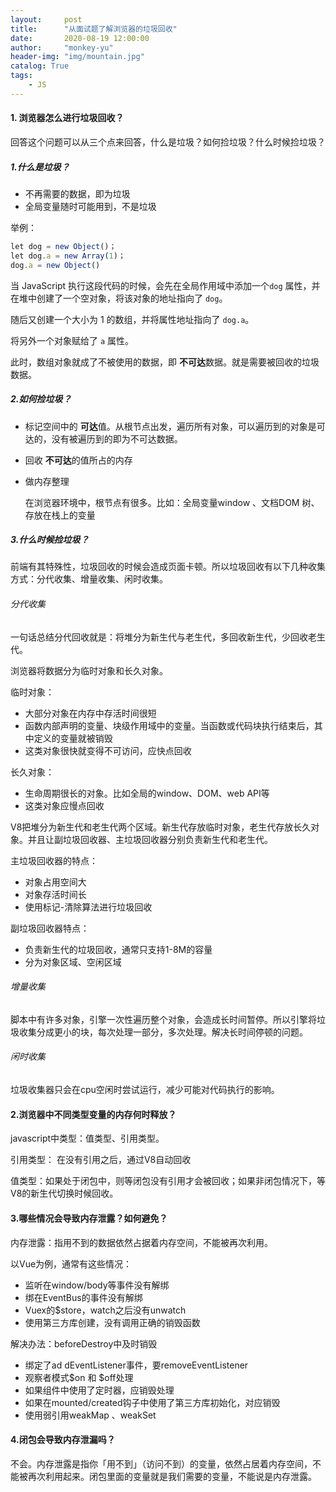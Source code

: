 ```yaml
---
layout:     post
title:      "从面试题了解浏览器的垃圾回收"
date:       2020-08-19 12:00:00
author:     "monkey-yu"
header-img: "img/mountain.jpg"
catalog: True
tags:
    - JS
---
```


#### 1. 浏览器怎么进行垃圾回收？

回答这个问题可以从三个点来回答，什么是垃圾？如何捡垃圾？什么时候捡垃圾？

##### 1.什么是垃圾？

- 不再需要的数据，即为垃圾
- 全局变量随时可能用到，不是垃圾

举例：

```javascript
let dog = new Object()；
let dog.a = new Array(1)；
dog.a = new Object()
```

当 JavaScript 执行这段代码的时候，会先在全局作用域中添加一个`dog` 属性，并在堆中创建了一个空对象，将该对象的地址指向了 `dog`。

随后又创建一个大小为 1 的数组，并将属性地址指向了 `dog.a`。

将另外一个对象赋给了 `a` 属性。

此时，数组对象就成了不被使用的数据，即 **不可达**数据。就是需要被回收的垃圾数据。

##### 2.如何捡垃圾？

- 标记空间中的 **可达**值。从根节点出发，遍历所有对象，可以遍历到的对象是可达的，没有被遍历到的即为不可达数据。
- 回收 **不可达**的值所占的内存
- 做内存整理

   在浏览器环境中，根节点有很多。比如：全局变量window 、文档DOM 树、存放在栈上的变量

##### 3.什么时候捡垃圾？

前端有其特殊性，垃圾回收的时候会造成页面卡顿。所以垃圾回收有以下几种收集方式：分代收集、增量收集、闲时收集。

###### 分代收集

一句话总结分代回收就是：将堆分为新生代与老生代，多回收新生代，少回收老生代。

浏览器将数据分为临时对象和长久对象。

临时对象：

- 大部分对象在内存中存活时间很短
- 函数内部声明的变量、块级作用域中的变量。当函数或代码块执行结束后，其中定义的变量就被销毁
- 这类对象很快就变得不可访问，应快点回收

长久对象：

- 生命周期很长的对象。比如全局的window、DOM、web API等
- 这类对象应慢点回收

V8把堆分为新生代和老生代两个区域。新生代存放临时对象，老生代存放长久对象。并且让副垃圾回收器、主垃圾回收器分别负责新生代和老生代。

主垃圾回收器的特点：

- 对象占用空间大
- 对象存活时间长
- 使用标记-清除算法进行垃圾回收

副垃圾回收器特点：

- 负责新生代的垃圾回收，通常只支持1-8M的容量
- 分为对象区域、空闲区域

###### 增量收集

脚本中有许多对象，引擎一次性遍历整个对象，会造成长时间暂停。所以引擎将垃圾收集分成更小的块，每次处理一部分，多次处理。解决长时间停顿的问题。

###### 闲时收集

垃圾收集器只会在cpu空闲时尝试运行，减少可能对代码执行的影响。

#### 2.浏览器中不同类型变量的内存何时释放？

javascript中类型：值类型、引用类型。

引用类型： 在没有引用之后，通过V8自动回收

值类型：如果处于闭包中，则等闭包没有引用才会被回收；如果非闭包情况下，等V8的新生代切换时候回收。

#### 3.哪些情况会导致内存泄露？如何避免？

内存泄露：指用不到的数据依然占据着内存空间，不能被再次利用。

以Vue为例，通常有这些情况：

- 监听在window/body等事件没有解绑
- 绑在EventBus的事件没有解绑
- Vuex的$store，watch之后没有unwatch
- 使用第三方库创建，没有调用正确的销毁函数

解决办法：beforeDestroy中及时销毁

- 绑定了ad dEventListener事件，要removeEventListener
- 观察者模式\$on 和 $off处理
- 如果组件中使用了定时器，应销毁处理
- 如果在mounted/created钩子中使用了第三方库初始化，对应销毁
- 使用弱引用weakMap 、weakSet

#### 4.闭包会导致内存泄漏吗？

不会。内存泄露是指你「用不到」（访问不到）的变量，依然占居着内存空间，不能被再次利用起来。闭包里面的变量就是我们需要的变量，不能说是内存泄露。